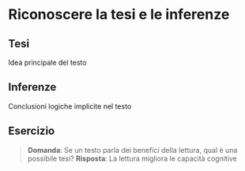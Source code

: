 # Riconoscere la tesi e le inferenze

## Tesi
Idea principale del testo

## Inferenze
Conclusioni logiche implicite nel testo

## Esercizio
> **Domanda**: Se un testo parla dei benefici della lettura, qual è una possibile tesi?
> **Risposta**: La lettura migliora le capacità cognitive
